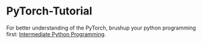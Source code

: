 # PyTorch-Tutorial

For better understanding of the PyTorch, brushup your python programming first: [Intermediate Python Programming](https://pythonprogramming.net/introduction-intermediate-python-tutorial/).

